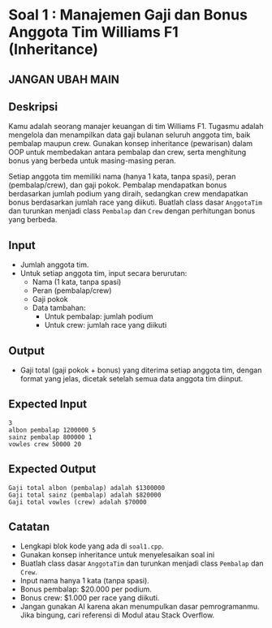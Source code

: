# Soal 1 : Manajemen Gaji dan Bonus Anggota Tim Williams F1 (Inheritance)

## JANGAN UBAH MAIN

## Deskripsi
Kamu adalah seorang manajer keuangan di tim Williams F1. Tugasmu adalah mengelola dan menampilkan data gaji bulanan seluruh anggota tim, baik pembalap maupun crew. Gunakan konsep inheritance (pewarisan) dalam OOP untuk membedakan antara pembalap dan crew, serta menghitung bonus yang berbeda untuk masing-masing peran.

Setiap anggota tim memiliki nama (hanya 1 kata, tanpa spasi), peran (pembalap/crew), dan gaji pokok. Pembalap mendapatkan bonus berdasarkan jumlah podium yang diraih, sedangkan crew mendapatkan bonus berdasarkan jumlah race yang diikuti. Buatlah class dasar `AnggotaTim` dan turunkan menjadi class `Pembalap` dan `Crew` dengan perhitungan bonus yang berbeda.

## Input
- Jumlah anggota tim.
- Untuk setiap anggota tim, input secara berurutan:
  - Nama (1 kata, tanpa spasi)
  - Peran (pembalap/crew)
  - Gaji pokok
  - Data tambahan:
    - Untuk pembalap: jumlah podium
    - Untuk crew: jumlah race yang diikuti

## Output
- Gaji total (gaji pokok + bonus) yang diterima setiap anggota tim, dengan format yang jelas, dicetak setelah semua data anggota tim diinput.

## Expected Input
```
3
albon pembalap 1200000 5
sainz pembalap 800000 1
vowles crew 50000 20
```

## Expected Output
```
Gaji total albon (pembalap) adalah $1300000
Gaji total sainz (pembalap) adalah $820000
Gaji total vowles (crew) adalah $70000
```

## Catatan
- Lengkapi blok kode yang ada di `soal1.cpp`.
- Gunakan konsep inheritance untuk menyelesaikan soal ini
- Buatlah class dasar `AnggotaTim` dan turunkan menjadi class `Pembalap` dan `Crew`.
- Input nama hanya 1 kata (tanpa spasi).
- Bonus pembalap: $20.000 per podium.
- Bonus crew: $1.000 per race yang diikuti.
- Jangan gunakan AI karena akan menumpulkan dasar pemrogramanmu. Jika bingung, cari referensi di Modul atau Stack Overflow.
